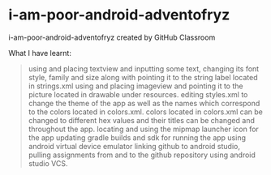 # i-am-poor-android-adventofryz
i-am-poor-android-adventofryz created by GitHub Classroom

What I have learnt:
> using and placing textview and inputting some text, changing its font style, family and size along with pointing it to the string
label located in strings.xml
> using and placing imageview and pointing it to the picture located in drawable under resources.
> editing styles.xml to change the theme of the app as well as the names which correspond to the colors located in colors.xml.
> colors located in colors.xml can be changed to different hex values and their titles can be changed and throughout the app.
> locating and using the mipmap launcher icon for the app
> updating gradle builds and sdk for running the app
> using android virtual device emulator
> linking github to android studio, pulling assignments from and to the github repository using android studio VCS.

